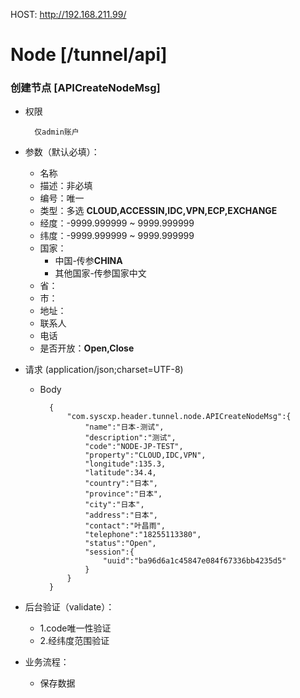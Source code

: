 HOST: http://192.168.211.99/

# Node [/tunnel/api]

### 创建节点 [APICreateNodeMsg]

+ 权限
        
        仅admin账户

+ 参数（默认必填）：
    + 名称
    + 描述：非必填
    + 编号：唯一
    + 类型：多选 **CLOUD,ACCESSIN,IDC,VPN,ECP,EXCHANGE**
    + 经度：-9999.999999 ~ 9999.999999
    + 纬度：-9999.999999 ~ 9999.999999
    + 国家：
        + 中国-传参**CHINA**  
        + 其他国家-传参国家中文
    + 省：
    + 市：
    + 地址：
    + 联系人
    + 电话
    + 是否开放：**Open,Close**

+ 请求 (application/json;charset=UTF-8)

    + Body
    
            {
                "com.syscxp.header.tunnel.node.APICreateNodeMsg":{
                    "name":"日本-测试",
                    "description":"测试",
                    "code":"NODE-JP-TEST",
                    "property":"CLOUD,IDC,VPN",
                    "longitude":135.3,
                    "latitude":34.4,
                    "country":"日本",
                    "province":"日本",
                    "city":"日本",
                    "address":"日本",
                    "contact":"叶昌雨",
                    "telephone":"18255113380",
                    "status":"Open",
                    "session":{
                        "uuid":"ba96d6a1c45847e084f67336bb4235d5"
                    }
                }
            }

+ 后台验证（validate）：
    + 1.code唯一性验证
    + 2.经纬度范围验证

+ 业务流程：
    + 保存数据




